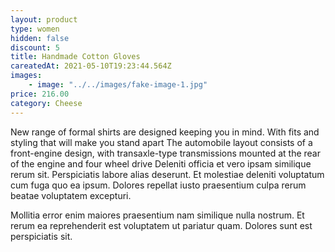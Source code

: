 ```yaml
---
layout: product
type: women
hidden: false
discount: 5
title: Handmade Cotton Gloves
careatedAt: 2021-05-10T19:23:44.564Z
images:
    - image: "../../images/fake-image-1.jpg"
price: 216.00
category: Cheese
---
```

New range of formal shirts are designed keeping you in mind. With fits and styling that will make you stand apart
The automobile layout consists of a front-engine design, with transaxle-type transmissions mounted at the rear of the engine and four wheel drive
Deleniti officia et vero ipsam similique rerum sit. Perspiciatis labore alias deserunt. Et molestiae deleniti voluptatum cum fuga quo ea ipsum. Dolores repellat iusto praesentium culpa rerum beatae voluptatem excepturi.
 Mollitia error enim maiores praesentium nam similique nulla nostrum. Et rerum ea reprehenderit est voluptatem ut pariatur quam. Dolores sunt est perspiciatis sit.
